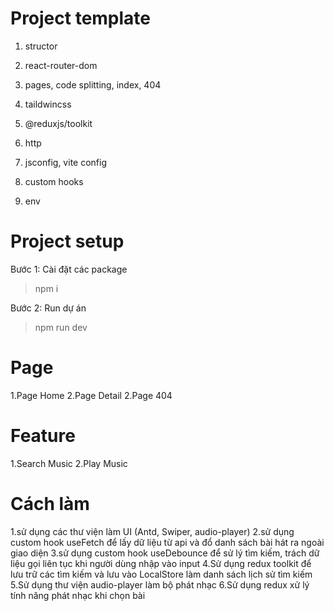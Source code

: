 # Project template

1. structor

2. react-router-dom

3. pages, code splitting, index, 404

4. taildwincss

5. @reduxjs/toolkit

6. http

7. jsconfig, vite config

8. custom hooks

9. env


# Project setup

Bước 1: Cài đặt các package

> npm i

Bước 2: Run dự án

> npm run dev

# Page

1.Page Home
2.Page Detail
2.Page 404

# Feature

1.Search Music
2.Play Music

# Cách làm
1.sử dụng các thư viện làm UI (Antd, Swiper, audio-player)
2.sử dụng custom hook useFetch để lấy dữ liệu từ api và đổ danh sách bài hát ra ngoài giao diện
3.sử dụng custom hook useDebounce để sử lý tìm kiếm, trách dữ liệu gọi liên tục khi người dùng nhập vào input
4.Sử dụng redux toolkit để lưu trữ các tìm kiếm và lưu vào LocalStore làm danh sách lịch sử tìm kiếm
5.Sử dụng thư viện audio-player làm bộ phát nhạc
6.Sử dụng redux xử lý tính năng phát nhạc khi chọn bài


